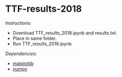 # TTF-results-2018
*Instructions:*
- Download TTF_results_2018.ipynb and results.txt. 
- Place in same folder.
- Run TTF_results_2018.ipynb

*Dependencies:*
- [matplotlib](https://matplotlib.org/)
- [numpy](http://www.numpy.org/)
